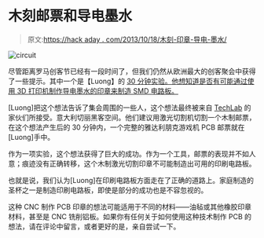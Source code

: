# 木刻邮票和导电墨水

> 原文:[https://hack aday . com/2013/10/18/木刻-印章-导电-墨水/](https://hackaday.com/2013/10/18/woodcut-stamps-and-conductive-ink/)

![circuit](../Images/6ebaa95e6cfbbbfbfda3e80db1c069e9.png)

尽管距离罗马创客节已经有一段时间了，但我们仍然从欧洲最大的创客聚会中获得了一些提示。其中一个是【Luong】的 [30 分钟实验。他想知道是否有可能通过使用 3D 打印机制作导电墨水的印章来制造 SMD 电路板。](http://luongbui.com/making-sense/)

[Luong]把这个想法告诉了集会周围的一些人，这个想法最终被来自 [TechLab](http://blog.techlab.tl/) 的家伙们所接受。意大利切丽黑客空间。他们建议用激光切割机切割一个木制邮票，在这个想法产生后的 30 分钟内，一个完整的雅达利朋克游戏机 PCB 邮票就在[Luong]手中。

作为一项实验，这个想法获得了巨大的成功。作为一个工具，邮票的表现并不如人意；痕迹没有正确转移，这个木制激光切割印章不可能制造出可用的印刷电路板。

也就是说，我们认为[Luong]在印刷电路板方面走在了正确的道路上。家庭制造的圣杯之一是制造印刷电路板，即使是部分的成功也是不容忽视的。

这种 CNC 制作 PCB 印章的想法可能适用于不同的材料——油毡或其他橡胶印章材料，甚至是 CNC 铣削铝板。如果你有任何关于如何使用这种技术制作 PCB 的想法，请在评论中留言，或者更好的是，亲自尝试一下。